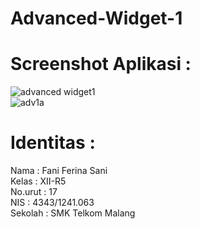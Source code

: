 # Advanced-Widget-1

# Screenshot Aplikasi :
![advanced widget1](https://cloud.githubusercontent.com/assets/22524223/19551709/d2f5d908-96d6-11e6-8207-cd9d0d2d675e.JPG) <br>
![adv1a](https://cloud.githubusercontent.com/assets/22524223/19551722/ddb4854c-96d6-11e6-9fbc-afa79ae98232.JPG)

# Identitas : <br>
Nama        : Fani Ferina Sani <br>
Kelas       : XII-R5 <br>
No.urut     : 17 <br>
NIS         : 4343/1241.063 <br>
Sekolah     : SMK Telkom Malang <br>
